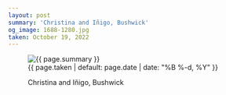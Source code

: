 ```yaml
---
layout: post
summary: 'Christina and Iñigo, Bushwick'
og_image: 1688-1280.jpg
taken: October 19, 2022
---
```


<figure class="post">
 <img alt="{{ page.summary }}" sizes="(min-width: 700px) 50vw, calc(100vw - 2rem)" src="{{ site.assets_url }}/1688-640.jpg" srcset="{{ site.assets_url }}/1688-320.jpg 320w, {{ site.assets_url }}/1688-640.jpg 640w, {{ site.assets_url }}/1688-960.jpg 960w, {{ site.assets_url }}/1688-1280.jpg 1280w"/>
 <figcaption>
  <time>
   {{ page.taken | default: page.date | date: "%B %-d, %Y" }}
  </time>
  <p>
   Christina and Iñigo, Bushwick
  </p>
 </figcaption>
</figure>
